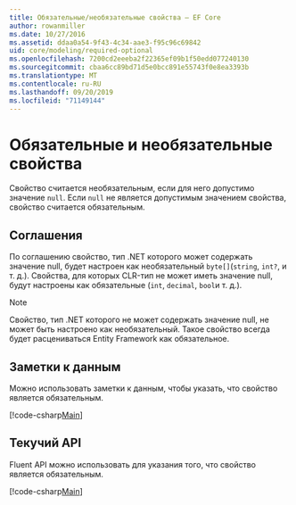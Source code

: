 ```yaml
---
title: Обязательные/необязательные свойства — EF Core
author: rowanmiller
ms.date: 10/27/2016
ms.assetid: ddaa0a54-9f43-4c34-aae3-f95c96c69842
uid: core/modeling/required-optional
ms.openlocfilehash: 7200cd2eeeba2f22365ef09b1f50edd077240130
ms.sourcegitcommit: cbaa6cc89bd71d5e0bcc891e55743f0e8ea3393b
ms.translationtype: MT
ms.contentlocale: ru-RU
ms.lasthandoff: 09/20/2019
ms.locfileid: "71149144"
---
```

# <a name="required-and-optional-properties"></a>Обязательные и необязательные свойства

Свойство считается необязательным, если для него допустимо значение `null`. Если `null` не является допустимым значением свойства, свойство считается обязательным.

## <a name="conventions"></a>Соглашения

По соглашению свойство, тип .NET которого может содержать значение null, будет настроен как необязательный `byte[]`(`string`, `int?`, и т. д.). Свойства, для которых CLR-тип не может иметь значение null, будут настроены как обязательные (`int`, `decimal`, `bool`и т. д.).

> [!NOTE]  
> Свойство, тип .NET которого не может содержать значение null, не может быть настроено как необязательный. Такое свойство всегда будет расцениваться Entity Framework как обязательное.

## <a name="data-annotations"></a>Заметки к данным

Можно использовать заметки к данным, чтобы указать, что свойство является обязательным.

[!code-csharp[Main](../../../samples/core/Modeling/DataAnnotations/Samples/Required.cs?highlight=14)]

## <a name="fluent-api"></a>Текучий API

Fluent API можно использовать для указания того, что свойство является обязательным.

[!code-csharp[Main](../../../samples/core/Modeling/FluentAPI/Samples/Required.cs?highlight=11-13)]

